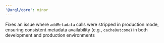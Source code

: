 ```yaml
---
'@urql/core': minor
---
```


Fixes an issue where `addMetadata` calls were stripped in production mode, ensuring consistent metadata availability (e.g., `cacheOutcome`) in both development and production environments
